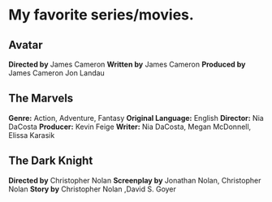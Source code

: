 

# My favorite series/movies.

## Avatar
  **Directed by**	James Cameron
  **Written by**	James Cameron
  **Produced by** James Cameron
                Jon Landau
## The Marvels
  **Genre:** Action, Adventure, Fantasy
  **Original Language:** English
  **Director:** Nia DaCosta
  **Producer:** Kevin Feige
  **Writer:** Nia DaCosta, Megan McDonnell, Elissa Karasik

## The Dark Knight
  **Directed by**	Christopher Nolan
  **Screenplay by** Jonathan Nolan, Christopher Nolan
  **Story by** Christopher Nolan ,David S. Goyer


